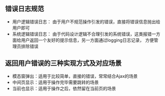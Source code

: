 ## 错误日志规范

*  用户逻辑错误日志： 由于用户不规范操作引发的错误，直接将错误信息抛出给用户即可
*  系统逻辑错误日志： 由于代码设计逻辑不合理引发的系统错误，这类报错一方面给用户返回一个友好的提示信息，另一方面通过logging日志记录，
方便管理员排除错误

## 返回用户错误的三种实现方式及对应场景

*  模态窗弹出：适用于比较简单，直接的错误，常常结合Ajax的场景
*  中间页显示：适用于操作完毕需要跳转的场景
*  当前也显示：适用于操作之后，依然留在当前页的场景